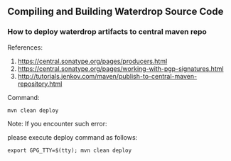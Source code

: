 ## Compiling and Building Waterdrop Source Code



### How to deploy waterdrop artifacts to central maven repo

References:
1. https://central.sonatype.org/pages/producers.html
2. https://central.sonatype.org/pages/working-with-pgp-signatures.html
3. http://tutorials.jenkov.com/maven/publish-to-central-maven-repository.html

Command:

```
mvn clean deploy
```

Note: If you encounter such error:

please execute deploy command as follows:

```
export GPG_TTY=$(tty); mvn clean deploy
```

